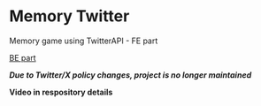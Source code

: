 # Memory Twitter

Memory game using TwitterAPI - FE part

[BE part](https://github.com/krupinskij/memory-twitter-server)

**_Due to Twitter/X policy changes, project is no longer maintained_**

**Video in respository details**
